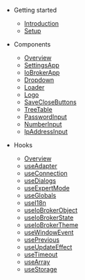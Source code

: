 -   Getting started

    -   [Introduction](README.md)
    -   [Setup](getting-started/setup.md)

-   Components

    -   [Overview](components/index.md)
    -   [SettingsApp](components/SettingsApp.md)
    -   [IoBrokerApp](components/IoBrokerApp.md)
    -   [Dropdown](components/Dropdown.md)
    -   [Loader](components/Loader.md)
    -   [Logo](components/Logo.md)
    -   [SaveCloseButtons](components/SaveCloseButtons.md)
    -   [TreeTable](components/TreeTable.md)
    -   [PasswordInput](components/PasswordInput.md)
    -   [NumberInput](components/NumberInput.md)
    -   [IpAddressInput](components/IpAddressInput.md)

-   Hooks

    -   [Overview](hooks/index.md)
    -   [useAdapter](hooks/useAdapter.md)
    -   [useConnection](hooks/useConnection.md)
    -   [useDialogs](hooks/useDialogs.md)
    -   [useExpertMode](hooks/useExpertMode.md)
    -   [useGlobals](hooks/useGlobals.md)
    -   [useI18n](hooks/useI18n.md)
    -   [useIoBrokerObject](hooks/useIoBrokerObject.md)
    -   [useIoBrokerState](hooks/useIoBrokerState.md)
    -   [useIoBrokerTheme](hooks/useIoBrokerTheme.md)
    -   [useWindowEvent](hooks/useWindowEvent.md)
    -   [usePrevious](hooks/usePrevious.md)
    -   [useUpdateEffect](hooks/useUpdateEffect.md)
    -   [useTimeout](hooks/useTimeout.md)
    -   [useArray](hooks/useArray.md)
    -   [useStorage](hooks/useStorage.md)
